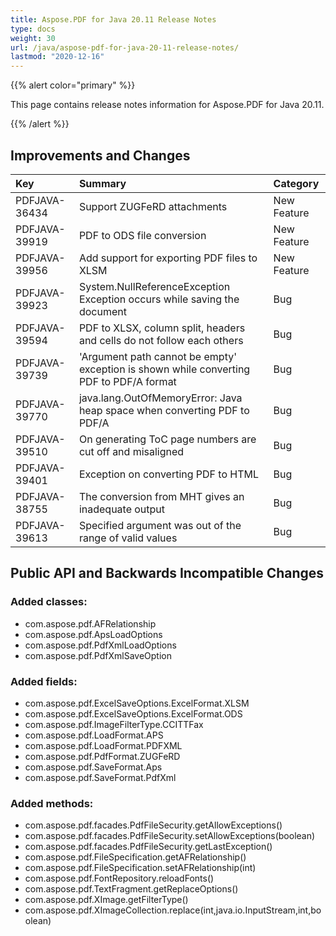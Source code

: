 ```yaml
---
title: Aspose.PDF for Java 20.11 Release Notes
type: docs
weight: 30
url: /java/aspose-pdf-for-java-20-11-release-notes/
lastmod: "2020-12-16"
---
```


{{% alert color="primary" %}}

This page contains release notes information for Aspose.PDF for Java 20.11.

{{% /alert %}}
## **Improvements and Changes**

|**Key**|**Summary**|**Category**|
| :- | :- | :- |
|PDFJAVA-36434|Support ZUGFeRD attachments|New Feature|
|PDFJAVA-39919|PDF to ODS file conversion|New Feature|
|PDFJAVA-39956|Add support for exporting PDF files to XLSM|New Feature|
|PDFJAVA-39923|System.NullReferenceException Exception occurs while saving the document|Bug|
|PDFJAVA-39594|PDF to XLSX, column split, headers and cells do not follow each others|Bug|
|PDFJAVA-39739|'Argument path cannot be empty' exception is shown while converting PDF to PDF/A format|Bug|
|PDFJAVA-39770|java.lang.OutOfMemoryError: Java heap space when converting PDF to PDF/A|Bug|
|PDFJAVA-39510|On generating ToC page numbers are cut off and misaligned|Bug|
|PDFJAVA-39401|Exception on converting PDF to HTML|Bug|
|PDFJAVA-38755|The conversion from MHT gives an inadequate output|Bug|
|PDFJAVA-39613|Specified argument was out of the range of valid values|Bug|



## **Public API and Backwards Incompatible Changes**

### Added classes:

* com.aspose.pdf.AFRelationship
* com.aspose.pdf.ApsLoadOptions
* com.aspose.pdf.PdfXmlLoadOptions
* com.aspose.pdf.PdfXmlSaveOption

### Added fields:

* com.aspose.pdf.ExcelSaveOptions.ExcelFormat.XLSM
* com.aspose.pdf.ExcelSaveOptions.ExcelFormat.ODS
* com.aspose.pdf.ImageFilterType.CCITTFax
* com.aspose.pdf.LoadFormat.APS
* com.aspose.pdf.LoadFormat.PDFXML
* com.aspose.pdf.PdfFormat.ZUGFeRD
* com.aspose.pdf.SaveFormat.Aps
* com.aspose.pdf.SaveFormat.PdfXml

### Added methods:

* com.aspose.pdf.facades.PdfFileSecurity.getAllowExceptions()
* com.aspose.pdf.facades.PdfFileSecurity.setAllowExceptions(boolean)
* com.aspose.pdf.facades.PdfFileSecurity.getLastException()
* com.aspose.pdf.FileSpecification.getAFRelationship()
* com.aspose.pdf.FileSpecification.setAFRelationship(int)
* com.aspose.pdf.FontRepository.reloadFonts()
* com.aspose.pdf.TextFragment.getReplaceOptions()
* com.aspose.pdf.XImage.getFilterType()
* com.aspose.pdf.XImageCollection.replace(int,java.io.InputStream,int,boolean)
